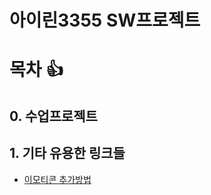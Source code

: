  # 아이린3355 SW프로젝트 


# 목차 :+1:  
## 0. 수업프로젝트 


## 1. 기타 유용한 링크들
- [이모티콘 추가방법](https://inpa.tistory.com/entry/MarkDown-%F0%9F%93%9A-Emoji-%EC%9D%B4%EB%AA%A8%ED%8B%B0%EC%BD%98-%EC%82%AC%EC%9A%A9%ED%95%98%EA%B8%B0?usp=drive_link)

 

